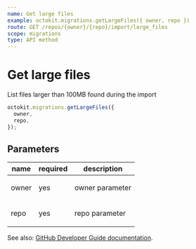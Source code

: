 ```yaml
---
name: Get large files
example: octokit.migrations.getLargeFiles({ owner, repo })
route: GET /repos/{owner}/{repo}/import/large_files
scope: migrations
type: API method
---
```


# Get large files

List files larger than 100MB found during the import

```js
octokit.migrations.getLargeFiles({
  owner,
  repo,
});
```

## Parameters

<table>
  <thead>
    <tr>
      <th>name</th>
      <th>required</th>
      <th>description</th>
    </tr>
  </thead>
  <tbody>
    <tr><td>owner</td><td>yes</td><td>

owner parameter

</td></tr>
<tr><td>repo</td><td>yes</td><td>

repo parameter

</td></tr>
  </tbody>
</table>

See also: [GitHub Developer Guide documentation](https://developer.github.com/v3/migrations/source_imports/#get-large-files).
